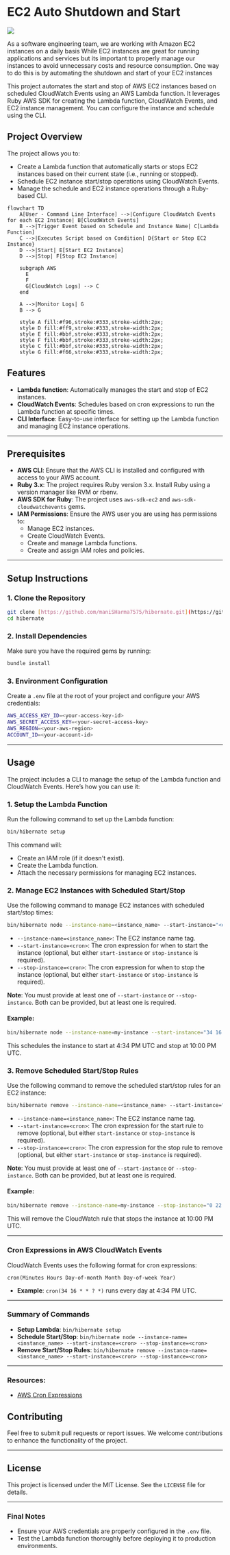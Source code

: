 # EC2 Auto Shutdown and Start
![](./.docs/image.png)

As a software engineering team, we are working with Amazon EC2 instances on a daily basis While EC2 instances are great for running applications and services but its important to properly manage our instances to avoid unnecessary costs and resource consumption. One way to do this is by automating the shutdown and start of your EC2 instances

This project automates the start and stop of AWS EC2 instances based on scheduled CloudWatch Events using an AWS Lambda function. It leverages Ruby AWS SDK for creating the Lambda function, CloudWatch Events, and EC2 instance management. You can configure the instance and schedule using the CLI.

## Project Overview

The project allows you to:
- Create a Lambda function that automatically starts or stops EC2 instances based on their current state (i.e., running or stopped).
- Schedule EC2 instance start/stop operations using CloudWatch Events.
- Manage the schedule and EC2 instance operations through a Ruby-based CLI.

```mermaid
flowchart TD
    A[User - Command Line Interface] -->|Configure CloudWatch Events for each EC2 Instance| B[CloudWatch Events]
    B -->|Trigger Event based on Schedule and Instance Name| C[Lambda Function]
    C -->|Executes Script based on Condition| D{Start or Stop EC2 Instance}
    D -->|Start| E[Start EC2 Instance]
    D -->|Stop| F[Stop EC2 Instance]

    subgraph AWS
      E
      F
      G[CloudWatch Logs] --> C
    end
    
    A -->|Monitor Logs| G
    B --> G
    
    style A fill:#f96,stroke:#333,stroke-width:2px;
    style D fill:#ff9,stroke:#333,stroke-width:2px;
    style E fill:#bbf,stroke:#333,stroke-width:2px;
    style F fill:#bbf,stroke:#333,stroke-width:2px;
    style C fill:#bbf,stroke:#333,stroke-width:2px;
    style G fill:#f66,stroke:#333,stroke-width:2px;
```

## Features

- **Lambda function**: Automatically manages the start and stop of EC2 instances.
- **CloudWatch Events**: Schedules based on cron expressions to run the Lambda function at specific times.
- **CLI Interface**: Easy-to-use interface for setting up the Lambda function and managing EC2 instance operations.

---

## Prerequisites

- **AWS CLI**: Ensure that the AWS CLI is installed and configured with access to your AWS account.
- **Ruby 3.x**: The project requires Ruby version 3.x. Install Ruby using a version manager like RVM or rbenv.
- **AWS SDK for Ruby**: The project uses `aws-sdk-ec2` and `aws-sdk-cloudwatchevents` gems.
- **IAM Permissions**: Ensure the AWS user you are using has permissions to:
  - Manage EC2 instances.
  - Create CloudWatch Events.
  - Create and manage Lambda functions.
  - Create and assign IAM roles and policies.

---

## Setup Instructions

### 1. Clone the Repository

```bash
git clone [https://github.com/maniSHarma7575/hibernate.git](https://github.com/maniSHarma7575/hibernate.git)
cd hibernate
```

### 2. Install Dependencies

Make sure you have the required gems by running:

```bash
bundle install
```

### 3. Environment Configuration

Create a `.env` file at the root of your project and configure your AWS credentials:

```bash
AWS_ACCESS_KEY_ID=<your-access-key-id>
AWS_SECRET_ACCESS_KEY=<your-secret-access-key>
AWS_REGION=<your-aws-region>
ACCOUNT_ID=<your-account-id>
```

---

## Usage

The project includes a CLI to manage the setup of the Lambda function and CloudWatch Events. Here’s how you can use it:

### 1. Setup the Lambda Function

Run the following command to set up the Lambda function:

```bash
bin/hibernate setup
```

This command will:
- Create an IAM role (if it doesn't exist).
- Create the Lambda function.
- Attach the necessary permissions for managing EC2 instances.

### 2. Manage EC2 Instances with Scheduled Start/Stop

Use the following command to manage EC2 instances with scheduled start/stop times:

```bash
bin/hibernate node --instance-name=<instance_name> --start-instance="<cron>" --stop-instance="<cron>"
```

- `--instance-name=<instance_name>`: The EC2 instance name tag.
- `--start-instance=<cron>`: The cron expression for when to start the instance (optional, but either `start-instance` or `stop-instance` is required).
- `--stop-instance=<cron>`: The cron expression for when to stop the instance (optional, but either `start-instance` or `stop-instance` is required).

**Note**: You must provide at least one of `--start-instance` or `--stop-instance`. Both can be provided, but at least one is required.

#### Example:

```bash
bin/hibernate node --instance-name=my-instance --start-instance="34 16 * * ? *" --stop-instance="0 22 * * ? *"
```

This schedules the instance to start at 4:34 PM UTC and stop at 10:00 PM UTC.

### 3. Remove Scheduled Start/Stop Rules

Use the following command to remove the scheduled start/stop rules for an EC2 instance:

```bash
bin/hibernate remove --instance-name=<instance_name> --start-instance="<cron>" --stop-instance="<cron>"
```

- `--instance-name=<instance_name>`: The EC2 instance name tag.
- `--start-instance=<cron>`: The cron expression for the start rule to remove (optional, but either `start-instance` or `stop-instance` is required).
- `--stop-instance=<cron>`: The cron expression for the stop rule to remove (optional, but either `start-instance` or `stop-instance` is required).

**Note**: You must provide at least one of `--start-instance` or `--stop-instance`. Both can be provided, but at least one is required.

#### Example:

```bash
bin/hibernate remove --instance-name=my-instance --stop-instance="0 22 * * ? *"
```

This will remove the CloudWatch rule that stops the instance at 10:00 PM UTC.

---

### Cron Expressions in AWS CloudWatch Events

CloudWatch Events uses the following format for cron expressions:

```
cron(Minutes Hours Day-of-month Month Day-of-week Year)
```

- **Example**: `cron(34 16 * * ? *)` runs every day at 4:34 PM UTC.

---

### Summary of Commands

- **Setup Lambda**: `bin/hibernate setup`
- **Schedule Start/Stop**: `bin/hibernate node --instance-name=<instance_name> --start-instance=<cron> --stop-instance=<cron>`
- **Remove Start/Stop Rules**: `bin/hibernate remove --instance-name=<instance_name> --start-instance=<cron> --stop-instance=<cron>`

---

### Resources:
- [AWS Cron Expressions](https://docs.aws.amazon.com/AmazonCloudWatch/latest/events/ScheduledEvents.html)

## Contributing

Feel free to submit pull requests or report issues. We welcome contributions to enhance the functionality of the project.

---

## License

This project is licensed under the MIT License. See the `LICENSE` file for details.

---

### Final Notes

- Ensure your AWS credentials are properly configured in the `.env` file.
- Test the Lambda function thoroughly before deploying it to production environments.